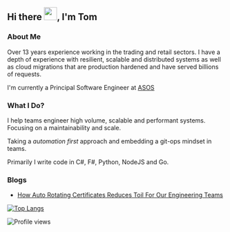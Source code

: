 ## Hi there <img src="https://raw.githubusercontent.com/MartinHeinz/MartinHeinz/master/wave.gif" width="30px">, I'm Tom

### About Me
Over 13 years experience working in the trading and retail sectors. I have a depth of experience with resilient, scalable and distributed systems as well as  cloud migrations that are production hardened and have served billions of requests.

I'm currently a Principal Software Engineer at [ASOS](https://www.asos.com/)

### What I Do?

I help teams engineer high volume, scalable and performant systems. Focusing on a maintainability and scale.

Taking a *automation first* approach and embedding a git-ops mindset in teams.

Primarily I write code in C#, F#, Python, NodeJS and Go.

### Blogs

- [How Auto Rotating Certificates Reduces Toil For Our Engineering Teams](https://medium.com/asos-techblog/how-auto-rotating-certificates-reduces-toil-for-our-engineering-teams-d93b1df7892f)

[![Top Langs](https://github-readme-stats.vercel.app/api/top-langs/?username=tom-scott)](https://github.com/anuraghazra/github-readme-stats)

![Profile views](https://gpvc.arturio.dev/tom-scott)  